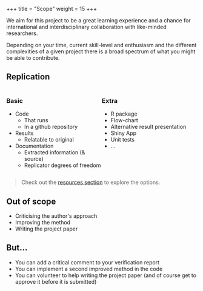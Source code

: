 +++
title = "Scope"
weight = 15
+++
<style>
.column {
  float: left;
  width: 50%;
}

/* Clear floats after the columns */
.row:after {
  content: "";
  display: table;
  clear: both;
}
</style>
We aim for this project to be a great learning experience and a chance for international and interdisciplinary collaboration with like-minded researchers.

Depending on your time, current skill-level and enthusiasm and the different complexities of a given project  there is a broad spectrum of what you might be able to contribute.

## Replication

<div class="row">
  <div class="column">

### Basic
- Code
	* That runs
	* In a github repository
- Results
	* Relatable to original
- Documentation
	* Extracted information (& source)
	* Replicator degrees of freedom
	</div>

<div class="column">

### Extra

- R package
- Flow-chart 
- Alternative result presentation
- Shiny App
- Unit tests
- ...

 </div>
</div>




> Check out the [resources section](/resources) to explore the options.

## Out of scope
- Criticising the author's approach
- Improving the method
- Writing the project paper

## But...
- You can add a critical comment to your verification report
- You can implement a second improved method in the code
- You can volunteer to help writing the project paper (and of course get to approve it before it is submitted)
